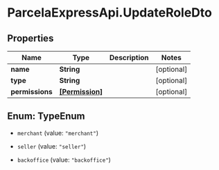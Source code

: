 # ParcelaExpressApi.UpdateRoleDto

## Properties

Name | Type | Description | Notes
------------ | ------------- | ------------- | -------------
**name** | **String** |  | [optional] 
**type** | **String** |  | [optional] 
**permissions** | [**[Permission]**](Permission.md) |  | [optional] 



## Enum: TypeEnum


* `merchant` (value: `"merchant"`)

* `seller` (value: `"seller"`)

* `backoffice` (value: `"backoffice"`)




